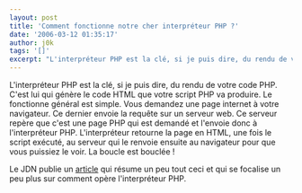 ```yaml
---
layout: post
title: 'Comment fonctionne notre cher interpréteur PHP ?'
date: '2006-03-12 01:35:17'
author: j0k
tags: '[]'
excerpt: "L'interpréteur PHP est la clé, si je puis dire, du rendu de votre code PHP. C'est lui qui génère le code HTML que votre script PHP va produire.     \nLe fonctionne général est simple. Vous demandez une page internet à votre navigateur. Ce dernier envoie la requête sur un serveur web. Ce serveur repère que c'est une page PHP qui est demandé et l'envoie donc à      …"
---
```


L'interpréteur PHP est la clé, si je puis dire, du rendu de votre code PHP. C'est lui qui génère le code HTML que votre script PHP va produire.
Le fonctionne général est simple. Vous demandez une page internet à votre navigateur. Ce dernier envoie la requête sur un serveur web. Ce serveur repère que c'est une page PHP qui est demandé et l'envoie donc à l'interpréteur PHP. L'interpréteur retourne la page en HTML, une fois le script exécuté, au serveur qui le renvoie ensuite au navigateur pour que vous puissiez le voir. La boucle est bouclée !

Le JDN publie un [article](http://developpeur.journaldunet.com/tutoriel/php/060309-php-fonctionnement-interpreteur-php.shtml) qui résume un peu tout ceci et qui se focalise un peu plus sur comment opère l'interpréteur PHP.
